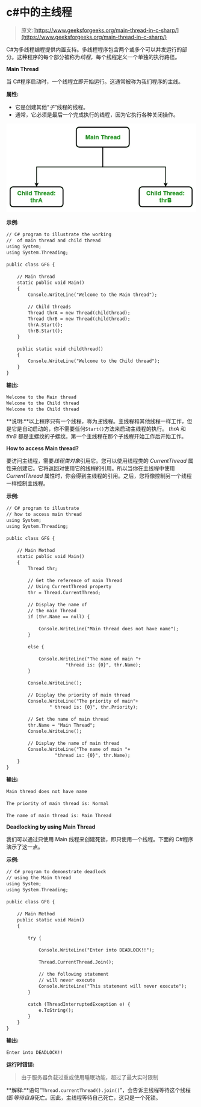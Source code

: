 # c#中的主线程

> 原文:[https://www.geeksforgeeks.org/main-thread-in-c-sharp/](https://www.geeksforgeeks.org/main-thread-in-c-sharp/)

C#为多线程编程提供内置支持。多线程程序包含两个或多个可以并发运行的部分。这种程序的每个部分被称为*线程*，每个线程定义一个单独的执行路径。

**Main Thread**

当 C#程序启动时，一个线程立即开始运行。这通常被称为我们程序的主线。

**属性:**

*   它是创建其他“*子*”线程的线程。
*   通常，它必须是最后一个完成执行的线程，因为它执行各种关闭操作。

![](img/c88edf09331cc3fbf4bcc6ab9c961873.png)

**示例:**

```
// C# program to illustrate the working
//  of main thread and child thread
using System;
using System.Threading;

public class GFG {

    // Main thread
    static public void Main()
    {
        Console.WriteLine("Welcome to the Main thread");

        // Child threads
        Thread thrA = new Thread(childthread);
        Thread thrB = new Thread(childthread);
        thrA.Start();
        thrB.Start();
    }

    public static void childthread()
    {
        Console.WriteLine("Welcome to the Child thread");
    }
}
```

**输出:**

```
Welcome to the Main thread
Welcome to the Child thread
Welcome to the Child thread

```

**说明:**以上程序只有一个线程，称为*主*线程。主线程和其他线程一样工作，但是它是自动启动的，你不需要任何`Start()`方法来启动主线程的执行。 *thrA* 和 *thrB* 都是主螺纹的子螺纹。第一个主线程在那个子线程开始工作后开始工作。

**How to access Main thread?**

要访问主线程，需要*线程类对象*引用它。您可以使用线程类的 *CurrentThread* 属性来创建它。它将返回对使用它的线程的引用。所以当你在主线程中使用 *CurrentThread* 属性时，你会得到主线程的引用。之后，您将像控制另一个线程一样控制主线程。

**示例:**

```
// C# program to illustrate
// how to access main thread
using System;
using System.Threading;

public class GFG {

    // Main Method
    static public void Main()
    {
        Thread thr;

        // Get the reference of main Thread
        // Using CurrentThread property
        thr = Thread.CurrentThread;

        // Display the name of 
        // the main Thread
        if (thr.Name == null) {

            Console.WriteLine("Main thread does not have name");
        }

        else {

            Console.WriteLine("The name of main "+
                      "thread is: {0}", thr.Name);
        }

        Console.WriteLine();

        // Display the priority of main thread
        Console.WriteLine("The priority of main"+
                " thread is: {0}", thr.Priority);

        // Set the name of main thread
        thr.Name = "Main Thread";
        Console.WriteLine();

        // Display the name of main thread
        Console.WriteLine("The name of main "+
                  "thread is: {0}", thr.Name);
    }
}
```

**输出:**

```
Main thread does not have name

The priority of main thread is: Normal

The name of main thread is: Main Thread

```

**Deadlocking by using Main Thread**

我们可以通过只使用 Main 线程来创建死锁，即只使用一个线程。下面的 C#程序演示了这一点。

**示例:**

```
// C# program to demonstrate deadlock
// using the Main thread
using System;
using System.Threading;

public class GFG {

    // Main Method
    public static void Main()
    {

        try {

            Console.WriteLine("Enter into DEADLOCK!!");

            Thread.CurrentThread.Join();

            // the following statement
            // will never execute
            Console.WriteLine("This statement will never execute");
        }

        catch (ThreadInterruptedException e) {
            e.ToString();
        }
    }
}
```

**输出:**

```
Enter into DEADLOCK!!
```

**运行时错误:**

> 由于服务器负载过重或使用睡眠功能，超过了最大实时限制

**解释:**语句“`Thread.currentThread().join()`”，会告诉主线程等待这个线程(即*等待自身*死亡。因此，主线程等待自己死亡，这只是一个死锁。